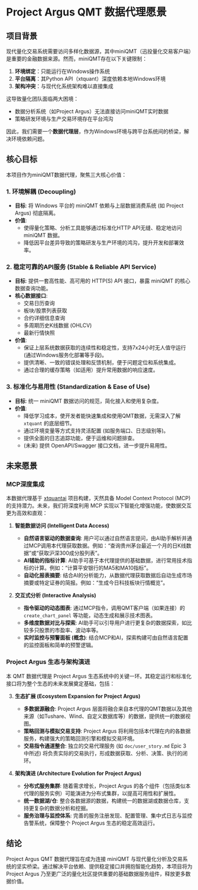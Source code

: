 # Project Argus QMT 数据代理愿景

## 项目背景

现代量化交易系统需要访问多样化数据源，其中miniQMT（迅投量化交易客户端）是重要的金融数据来源。然而，miniQMT存在以下关键限制：
1. **环境绑定**：只能运行在Windows操作系统
2. **平台隔离**：其Python API（xtquant）深度依赖本地Windows环境
3. **架构冲突**：与现代化系统架构难以直接集成

这导致量化团队面临两大困境：
- 数据分析系统（如Project Argus）无法直接访问miniQMT实时数据
- 策略研发环境与生产交易环境存在平台鸿沟

因此，我们需要一个**数据代理层**，作为Windows环境与跨平台系统间的桥梁，解决环境依赖问题。

## 核心目标

本项目作为miniQMT数据代理，聚焦三大核心价值：

### 1. 环境解耦 (Decoupling)
- **目标**: 将 Windows 平台的 miniQMT 依赖与上层数据消费系统 (如 Project Argus) 彻底隔离。
- **价值**:
    - 使得量化策略、分析工具能够通过标准化HTTP API无缝、稳定地访问 miniQMT 数据。
    - 降低因平台差异导致的策略研发与生产环境的鸿沟，提升开发和部署效率。

### 2. 稳定可靠的API服务 (Stable & Reliable API Service)
- **目标**: 提供一套高性能、高可用的 HTTP(S) API 接口，暴露 miniQMT 的核心数据查询功能。
- **核心数据接口**:
    - 交易日历查询
    - 板块/股票列表获取
    - 合约详细信息查询
    - 多周期历史K线数据 (OHLCV)
    - 最新行情快照
- **价值**:
    - 保证上层系统数据获取的连续性和稳定性，支持7x24小时无人值守运行 (通过Windows服务化部署等手段)。
    - 提供清晰、一致的错误处理和反馈机制，便于问题定位和系统集成。
    - 通过合理的缓存策略（如适用）提升常用数据的响应速度。

### 3. 标准化与易用性 (Standardization & Ease of Use)
- **目标**: 统一 miniQMT 数据访问的规范，简化接入和使用复杂度。
- **价值**:
    - 降低学习成本，使开发者能快速集成和使用QMT数据，无需深入了解 `xtquant` 的底层细节。
    - 通过环境变量等方式支持灵活配置 (如服务端口、日志级别等)。
    - 提供全面的日志追踪功能，便于运维和问题排查。
    - (未来) 提供 OpenAPI/Swagger 接口文档，进一步提升易用性。

## 未来愿景

### MCP深度集成
本数据代理基于 [xtquantai](https://github.com/dfkai/xtquantai) 项目构建，天然具备 Model Context Protocol (MCP) 的支持潜力。未来，我们将深度利用 MCP 实现以下智能化增强功能，使数据交互更为高效和直观：

1. **智能数据访问 (Intelligent Data Access)**
   - **自然语言驱动的数据查询**: 用户可以通过自然语言提问，由AI助手解析并通过MCP调用本代理获取数据。例如：“查询贵州茅台最近一个月的日K线数据”或“获取沪深300成分股列表”。
   - **AI辅助的指标计算**: AI助手可基于本代理提供的基础数据，进行常用技术指标的计算。例如：“计算平安银行的MA5和MA10指标”。
   - **自动化报表摘要**: 结合AI的分析能力，从数据代理获取数据后自动生成市场摘要或特定证券的简报。例如：“生成今日科技板块行情概览”。

2. **交互式分析 (Interactive Analysis)**
   - **指令驱动的动态图表**: 通过MCP指令，调用QMT客户端（如果连接）的 `create_chart_panel` 等功能，动态生成和展示技术图表。
   - **多维度数据对比与探索**: AI助手可以引导用户进行更复杂的数据探索，如比较多只股票的市盈率、波动率等。
   - **实时监控与预警面板 (概念)**: 结合MCP和AI，探索构建可由自然语言配置的监控面板和简单的预警逻辑。

### Project Argus 生态与架构演进
本 QMT 数据代理是 Project Argus 生态系统中的关键一环。其稳定运行和标准化接口将为整个生态的未来发展奠定基础，包括：

3. **生态扩展 (Ecosystem Expansion for Project Argus)**
   - **多数据源融合**: Project Argus 层面将融合来自本代理的QMT数据以及其他来源（如Tushare、Wind、自定义数据库等）的数据，提供统一的数据视图。
   - **策略回测与模拟交易支持**: Project Argus 将利用包括本代理在内的各数据服务，构建强大的策略回测引擎和模拟交易环境。
   - **交易指令通道整合**: 独立的交易代理服务 (如 `doc/user_story.md` Epic 3 中所述) 将负责实际的交易执行，形成数据获取、分析、决策、执行的闭环。

4. **架构演进 (Architecture Evolution for Project Argus)**
   - **分布式服务集群**: 随着需求增长，Project Argus 的各个组件（包括类似本代理的服务实例）可能演进为分布式集群，以提高可用性和扩展性。
   - **统一数据湖/仓**: 整合各数据源的数据，构建统一的数据湖或数据仓库，支持更复杂的数据分析和挖掘。
   - **服务治理与监控体系**: 完善的服务注册发现、配置管理、集中式日志与监控告警系统，保障整个 Project Argus 生态的稳定高效运行。

## 结论
Project Argus QMT 数据代理旨在成为连接 miniQMT 与现代量化分析及交易系统的坚实桥梁。通过解决平台依赖、提供稳定接口并拥抱智能化趋势，本项目将为 Project Argus 乃至更广泛的量化社区提供重要的基础数据服务组件，释放更多数据价值。